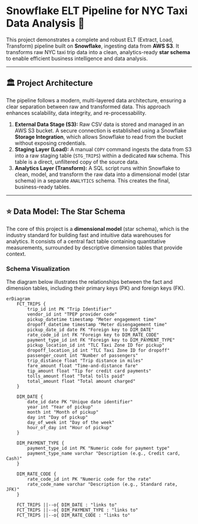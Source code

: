 # Snowflake ELT Pipeline for NYC Taxi Data Analysis 🚕

This project demonstrates a complete and robust ELT (Extract, Load, Transform) pipeline built on **Snowflake**, ingesting data from **AWS S3**. It transforms raw NYC taxi trip data into a clean, analytics-ready **star schema** to enable efficient business intelligence and data analysis.

---
## 🏛️ Project Architecture

The pipeline follows a modern, multi-layered data architecture, ensuring a clear separation between raw and transformed data. This approach enhances scalability, data integrity, and re-processability.



1.  **External Data Stage (S3):** Raw CSV data is stored and managed in an AWS S3 bucket. A secure connection is established using a Snowflake **Storage Integration**, which allows Snowflake to read from the bucket without exposing credentials.
2.  **Staging Layer (Load):** A manual `COPY` command ingests the data from S3 into a raw staging table (`STG_TRIPS`) within a dedicated `RAW` schema. This table is a direct, unfiltered copy of the source data.
3.  **Analytics Layer (Transform):** A SQL script runs within Snowflake to clean, model, and transform the raw data into a dimensional model (star schema) in a separate `ANALYTICS` schema. This creates the final, business-ready tables.

---
## ⭐ Data Model: The Star Schema

The core of this project is a **dimensional model** (star schema), which is the industry standard for building fast and intuitive data warehouses for analytics. It consists of a central fact table containing quantitative measurements, surrounded by descriptive dimension tables that provide context.

### Schema Visualization

The diagram below illustrates the relationships between the fact and dimension tables, including their primary keys (PK) and foreign keys (FK).

```mermaid
erDiagram
    FCT_TRIPS {
        trip_id int PK "Trip Identifier"
        vendor_id int "TPEP provider code"
        pickup_datetime timestamp "Meter engagement time"
        dropoff_datetime timestamp "Meter disengagement time"
        pickup_date_id date FK "Foreign key to DIM_DATE"
        rate_code_id int FK "Foreign key to DIM_RATE_CODE"
        payment_type_id int FK "Foreign key to DIM_PAYMENT_TYPE"
        pickup_location_id int "TLC Taxi Zone ID for pickup"
        dropoff_location_id int "TLC Taxi Zone ID for dropoff"
        passenger_count int "Number of passengers"
        trip_distance float "Trip distance in miles"
        fare_amount float "Time-and-distance fare"
        tip_amount float "Tip for credit card payments"
        tolls_amount float "Total tolls paid"
        total_amount float "Total amount charged"
    }

    DIM_DATE {
        date_id date PK "Unique date identifier"
        year int "Year of pickup"
        month int "Month of pickup"
        day int "Day of pickup"
        day_of_week int "Day of the week"
        hour_of_day int "Hour of pickup"
    }

    DIM_PAYMENT_TYPE {
        payment_type_id int PK "Numeric code for payment type"
        payment_type_name varchar "Description (e.g., Credit card, Cash)"
    }

    DIM_RATE_CODE {
        rate_code_id int PK "Numeric code for the rate"
        rate_code_name varchar "Description (e.g., Standard rate, JFK)"
    }

    FCT_TRIPS ||--o{ DIM_DATE : "links to"
    FCT_TRIPS ||--o{ DIM_PAYMENT_TYPE : "links to"
    FCT_TRIPS ||--o{ DIM_RATE_CODE : "links to"
